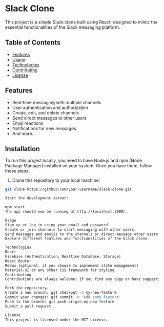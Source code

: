 # Slack Clone

This project is a simple Slack clone built using React, designed to mimic the essential functionalities of the Slack messaging platform.

## Table of Contents

- [Features](#features)
- [Usage](#usage)
- [Technologies](#technologies)
- [Contributing](#contributing)
- [License](#license)


## Features

- Real-time messaging with multiple channels  
- User authentication and authorization  
- Create, edit, and delete channels  
- Send direct messages to other users  
- Emoji reactions  
- Notifications for new messages  
- And more...  

## Installation

To run this project locally, you need to have Node.js and npm (Node Package Manager) installed on your system. Once you have them, follow these steps:

1. Clone this repository to your local machine:

```bash
git clone https://github.com/your-username/slack-clone.git

Start the development server:  

npm start  
The app should now be running at http://localhost:3000/.

Usage  
Sign up or log in using your email and password.  
Create or join channels to start messaging with other users.  
Send messages and emojis to the channels or direct message other users.  
Explore different features and functionalities of the Slack clone.

Technologies  
React  
Firebase (Authentication, Realtime Database, Storage)  
React Router  
Redux (optional, if you choose to implement state management)  
Material-UI or any other CSS framework for styling  
Contributing  
Contributions are always welcome! If you find any bugs or have suggestions for improvements, feel free to create an issue or submit a pull request.  

Fork the repository.  
Create a new branch: git checkout -b my-new-feature  
Commit your changes: git commit -m 'Add some feature'  
Push to the branch: git push origin my-new-feature  
Submit a pull request.

License  
This project is licensed under the MIT License.  








